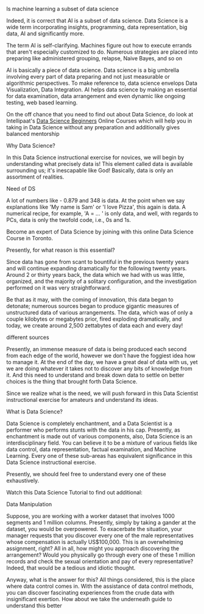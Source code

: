 Is machine learning a subset of data science

Indeed, it is correct that AI is a subset of data science. Data Science is a wide term incorporating insights, programming, data representation, big data, AI and significantly more. 

The term AI is self-clarifying. Machines figure out how to execute errands that aren't especially customized to do. Numerous strategies are placed into preparing like administered grouping, relapse, Naive Bayes, and so on 

AI is basically a piece of data science. Data science is a big umbrella involving every part of data preparing and not just measurable or algorithmic perspectives. To make reference to, data science envelops Data Visualization, Data Integration. AI helps data science by making an essential for data examination, data arrangement and even dynamic like ongoing testing, web based learning. 

On the off chance that you need to find out about Data Science, do look at Intellipaat's <a href="https://intellipaat.com/blog/tutorial/data-science-tutorial/">Data Science Beginners</a> Online Courses which will help you in taking in Data Science without any preparation and additionally gives balanced mentorship

Why Data Science? 

In this Data Science instructional exercise for novices, we will begin by understanding what precisely data is! This element called data is available surrounding us; it's inescapable like God! Basically, data is only an assortment of realities. 

Need of DS 

A lot of numbers like - 0.879 and 348 is data. At the point when we say explanations like 'My name is Sam' or 'I love Pizza', this again is data. A numerical recipe, for example, 'A = … ' is only data, and well, with regards to PCs, data is only the twofold code, i.e., 0s and 1s. 

Become an expert of Data Science by joining with this online Data Science Course in Toronto. 

Presently, for what reason is this essential? 

Since data has gone from scant to bountiful in the previous twenty years and will continue expanding dramatically for the following twenty years. Around 2 or thirty years back, the data which we had with us was little, organized, and the majority of a solitary configuration, and the investigation performed on it was very straightforward. 

Be that as it may, with the coming of innovation, this data began to detonate; numerous sources began to produce gigantic measures of unstructured data of various arrangements. The data, which was of only a couple kilobytes or megabytes prior, fired exploding dramatically, and today, we create around 2,500 zettabytes of data each and every day! 

different sources 

Presently, an immense measure of data is being produced each second from each edge of the world, however we don't have the foggiest idea how to manage it. At the end of the day, we have a great deal of data with us, yet we are doing whatever it takes not to discover any bits of knowledge from it. And this need to understand and break down data to settle on better choices is the thing that brought forth Data Science. 

Since we realize what is the need, we will push forward in this Data Scientist instructional exercise for amateurs and understand its ideas. 

What is Data Science? 

Data Science is completely enchantment, and a Data Scientist is a performer who performs stunts with the data in his cap. Presently, as enchantment is made out of various components, also, Data Science is an interdisciplinary field. You can believe it to be a mixture of various fields like data control, data representation, factual examination, and Machine Learning. Every one of these sub-areas has equivalent significance in this Data Science instructional exercise. 

Presently, we should feel free to understand every one of these exhaustively. 

Watch this Data Science Tutorial to find out additional: 

Data Manipulation 

Suppose, you are working with a worker dataset that involves 1000 segments and 1 million columns. Presently, simply by taking a gander at the dataset, you would be overpowered. To exacerbate the situation, your manager requests that you discover every one of the male representatives whose compensation is actually US$100,000. This is an overwhelming assignment, right? All in all, how might you approach discovering the arrangement? Would you physically go through every one of these 1 million records and check the sexual orientation and pay of every representative? Indeed, that would be a tedious and idiotic thought. 

Anyway, what is the answer for this? All things considered, this is the place where data control comes in. With the assistance of data control methods, you can discover fascinating experiences from the crude data with insignificant exertion. How about we take the underneath guide to understand this better
